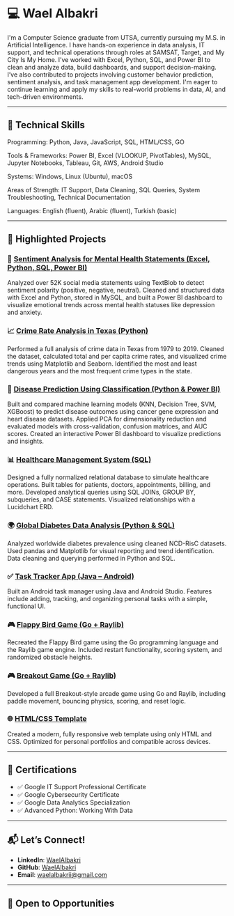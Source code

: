 # 💻 Wael Albakri

I'm a Computer Science graduate from UTSA, currently pursuing my M.S. in Artificial Intelligence. I have hands-on experience in data analysis, IT support, and technical operations through roles at SAMSAT, Target, and My City Is My Home. I’ve worked with Excel, Python, SQL, and Power BI to clean and analyze data, build dashboards, and support decision-making. I’ve also contributed to projects involving customer behavior prediction, sentiment analysis, and task management app development. I'm eager to continue learning and apply my skills to real-world problems in data, AI, and tech-driven environments.

---

## 🚀 Technical Skills

Programming: Python, Java, JavaScript, SQL, HTML/CSS, GO

Tools & Frameworks: Power BI, Excel (VLOOKUP, PivotTables), MySQL, Jupyter Notebooks, Tableau, Git, AWS, Android Studio

Systems: Windows, Linux (Ubuntu), macOS

Areas of Strength: IT Support, Data Cleaning, SQL Queries, System Troubleshooting, Technical Documentation

Languages: English (fluent), Arabic (fluent), Turkish (basic)


---

## 📂 Highlighted Projects

### 🧠 [Sentiment Analysis for Mental Health Statements (Excel, Python, SQL, Power BI)](https://github.com/WaelAlbakri/Sentiment-Analysis-for-Mental-Health-Statements)  
Analyzed over 52K social media statements using TextBlob to detect sentiment polarity (positive, negative, neutral). Cleaned and structured data with Excel and Python, stored in MySQL, and built a Power BI dashboard to visualize emotional trends across mental health statuses like depression and anxiety.

### 📈 [Crime Rate Analysis in Texas (Python)](https://github.com/WaelAlbakri/Crime_Rate_Analysis)  
Performed a full analysis of crime data in Texas from 1979 to 2019. Cleaned the dataset, calculated total and per capita crime rates, and visualized crime trends using Matplotlib and Seaborn. Identified the most and least dangerous years and the most frequent crime types in the state.

### 🧠 [Disease Prediction Using Classification (Python & Power BI)](https://github.com/WaelAlbakri/disease-classification-project)  
Built and compared machine learning models (KNN, Decision Tree, SVM, XGBoost) to predict disease outcomes using cancer gene expression and heart disease datasets. Applied PCA for dimensionality reduction and evaluated models with cross-validation, confusion matrices, and AUC scores. Created an interactive Power BI dashboard to visualize predictions and insights.

### 📊 [Healthcare Management System (SQL)](https://github.com/WaelAlbakri/Healthcare-Management-System-SQL)  
Designed a fully normalized relational database to simulate healthcare operations. Built tables for patients, doctors, appointments, billing, and more. Developed analytical queries using SQL JOINs, GROUP BY, subqueries, and CASE statements. Visualized relationships with a Lucidchart ERD.

### 🌍 [Global Diabetes Data Analysis (Python & SQL)](https://github.com/WaelAlbakri/Global-Diabetes-Analysis)  
Analyzed worldwide diabetes prevalence using cleaned NCD-RisC datasets. Used pandas and Matplotlib for visual reporting and trend identification. Data cleaning and querying performed in Python and SQL.

### ✅ [Task Tracker App (Java – Android)](https://github.com/WaelAlbakri/TaskTracker)  
Built an Android task manager using Java and Android Studio. Features include adding, tracking, and organizing personal tasks with a simple, functional UI.

### 🎮 [Flappy Bird Game (Go + Raylib)](https://github.com/WaelAlbakri/FlappyBird-with-Go-and-Raylib)  
Recreated the Flappy Bird game using the Go programming language and the Raylib game engine. Included restart functionality, scoring system, and randomized obstacle heights.

### 🎮 [Breakout Game (Go + Raylib)](https://github.com/WaelAlbakri/Breakout-Game)  
Developed a full Breakout-style arcade game using Go and Raylib, including paddle movement, bouncing physics, scoring, and reset logic.

### 🌐 [HTML/CSS Template](https://github.com/WaelAlbakri/HTML-CSS-Design)  
Created a modern, fully responsive web template using only HTML and CSS. Optimized for personal portfolios and compatible across devices.

---

## 📜 Certifications

- ✅ Google IT Support Professional Certificate  
- ✅ Google Cybersecurity Certificate  
- ✅ Google Data Analytics Specialization  
- ✅ Advanced Python: Working With Data

---

## 📬 Let’s Connect!

- **LinkedIn**: [WaelAlbakri](https://www.linkedin.com/in/waelalbakrii/)  
- **GitHub**: [WaelAlbakri](https://github.com/WaelAlbakri)  
- **Email**: waelalbakrii@gmail.com

---

## 🤝 Open to Opportunities

